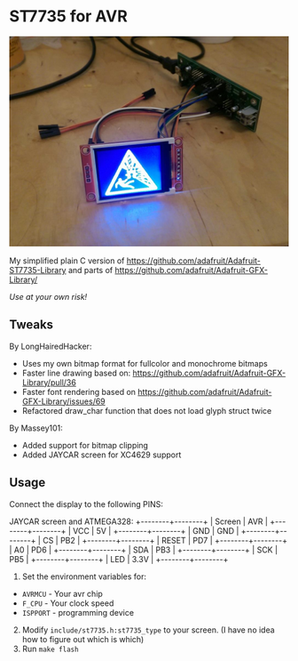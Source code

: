 ST7735 for AVR
==============

![example of working display](./images/example.jpg)

My simplified plain C version of https://github.com/adafruit/Adafruit-ST7735-Library
and parts of https://github.com/adafruit/Adafruit-GFX-Library/

*Use at your own risk!*

Tweaks
------

By LongHairedHacker:

* Uses my own bitmap format for fullcolor and monochrome bitmaps
* Faster line drawing based on: https://github.com/adafruit/Adafruit-GFX-Library/pull/36
* Faster font rendering based on https://github.com/adafruit/Adafruit-GFX-Library/issues/69
* Refactored draw_char function that does not load glyph struct twice

By Massey101:

* Added support for bitmap clipping
* Added JAYCAR screen for XC4629 support


Usage
-----

Connect the display to the following PINS:

JAYCAR screen and ATMEGA328:
+--------+--------+
| Screen | AVR    |
+--------+--------+
| VCC    | 5V     |
+--------+--------+
| GND    | GND    |
+--------+--------+
| CS     | PB2    |
+--------+--------+
| RESET  | PD7    |
+--------+--------+
| A0     | PD6    |
+--------+--------+
| SDA    | PB3    |
+--------+--------+
| SCK    | PB5    |
+--------+--------+
| LED    | 3.3V   |
+--------+--------+


1. Set the environment variables for:
  - `AVRMCU` - Your avr chip
  - `F_CPU` - Your clock speed
  - `ISPPORT` - programming device
2. Modify `include/st7735.h:st7735_type` to your screen. (I have no idea how to
   figure out which is which)
3. Run `make flash`
